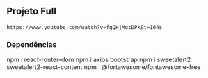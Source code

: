 ## Projeto Full

```Link
https://www.youtube.com/watch?v=fgQHjMotDPk&t=164s
```

### Dependências
npm i react-router-dom
npm i axios bootstrap
npm i sweetalert2 sweetalert2-react-content 
npm i @fortawesome/fontawesome-free